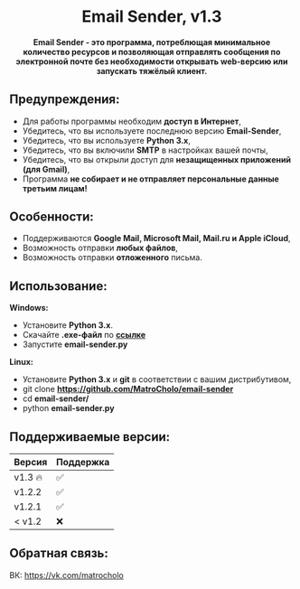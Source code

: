 <h1 align="center">Email Sender, v1.3</h1>
<h4 align="center">Email Sender - это программа, потреблющая минимальное количество ресурсов и позволяющая отправлять сообщения по электронной почте без необходимости открывать web-версию или запускать тяжёлый клиент.</h4>

## Предупреждения:
- Для работы программы необходим **доступ в Интернет**,
- Убедитесь, что вы используете последнюю версию **Email-Sender**,
- Убедитесь, что вы используете **Python 3.x**,
- Убедитесь, что вы включили **SMTP** в настройках вашей почты,
- Убедитесь, что вы открыли доступ для **незащищенных приложений (для Gmail)**,
- Программа **не собирает и не отправляет персональные данные третьим лицам!** 

## Особенности:
- Поддерживаются **Google Mail, Microsoft Mail, Mail.ru и Apple iCloud**,
- Возможность отправки **любых файлов**,
- Возможность отправки **отложенного** письма.

## Использование:

**Windows:**
- Установите **Python 3.x**.
- Скачайте **.exe-файл** по **[ссылке](https://github.com/MatroCholo/email-sender/releases)**
- Запустите **email-sender.py**

**Linux:**
- Установите **Python 3.x** и **git** в соответствии с вашим дистрибутивом,
- git clone **https://github.com/MatroCholo/email-sender**
- cd **email-sender/**
- python **email-sender.py**

## Поддерживаемые версии:

| Версия       | Поддержка          |
| -------------| ------------------ |
| v1.3 :fire:  | :white_check_mark: |
| v1.2.2       | :white_check_mark: |
| v1.2.1       | :white_check_mark: |
| < v1.2       | :x:                |

## Обратная связь:
ВК: https://vk.com/matrocholo
